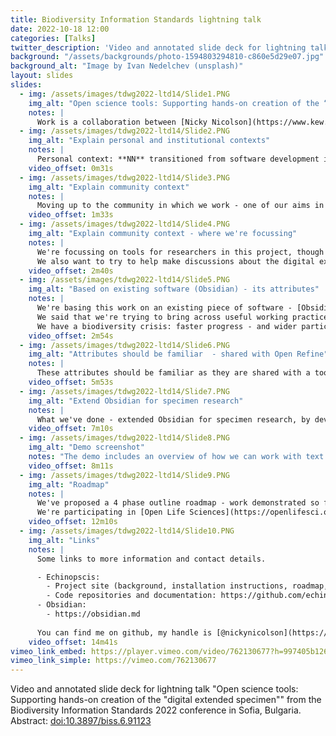 ```yaml
---
title: Biodiversity Information Standards lightning talk
date: 2022-10-18 12:00
categories: [Talks]
twitter_description: 'Video and annotated slide deck for lightning talk "Open science tools: Supporting hands-on creation of the \"digital extended specimen\"" from the Biodiversity Information Standards 2022 conference in Sofia, Bulgaria.'
background: "/assets/backgrounds/photo-1594803294810-c860e5d29e07.jpg"
background_alt: "Image by Ivan Nedelchev (unsplash)"
layout: slides
slides:
  - img: /assets/images/tdwg2022-ltd14/Slide1.PNG
    img_alt: "Open science tools: Supporting hands-on creation of the “digital extended specimen”"
    notes: |
      Work is a collaboration between [Nicky Nicolson](https://www.kew.org/science/our-science/people/nicky-nicolson) (NN) and [Eve Lucas](https://www.kew.org/science/our-science/people/eve-lucas) (EL) both from [Kew Science](https://www.kew.org/science)
  - img: /assets/images/tdwg2022-ltd14/Slide2.PNG
    img_alt: "Explain personal and institutional contexts"
    notes: |
      Personal context: **NN** transitioned from software development into research, and is interested in how software development practices can be used in research. Institutionally, we have a commitment to accelerate taxonomy using digital practices, and we started a collaborative project to explore this, using institutional knowledge from the e-taxonomic approaches, but exploring what technical advances could be used in e-taxonomy today. 
    video_offset: 0m31s
  - img: /assets/images/tdwg2022-ltd14/Slide3.PNG
    img_alt: "Explain community context"
    notes: |
      Moving up to the community in which we work - one of our aims in biodiversity informatics is to build a digital extended specimen, integrating specimens and their derived data across multiple infrastructures, allowing the investigate of wider research questions. A healthy community will support a range of different approaches as we determine how to reach this aim. We can envisage these appraoches as a spectrum from large scale computation approaches that operate on large volumes of aggregated data (like the [GBIF clustering work](https://www.gbif.org/news/4U1dz8LygQvqIywiRIRpAU/new-data-clustering-feature-aims-to-improve-data-quality-and-reveal-cross-dataset-connections)), to a distributed set of lightweight tools that allow users to conduct link construction in context, closer to their day to day work.
    video_offset: 1m33s
  - img: /assets/images/tdwg2022-ltd14/Slide4.PNG
    img_alt: "Explain community context - where we're focussing"
    notes: |
      We're focussing on tools for researchers in this project, though we aim that data generated here will feed into more automated approaches - both by providing expert generated links that can be used as training data, and by allowing experts to verify the outputs of machine learning processes. 
      We also want to try to help make discussions about the digital extended specimen a little more concrete, by having actual examples and workflows that can be used as the basis for discussions and planning.
    video_offset: 2m40s
  - img: /assets/images/tdwg2022-ltd14/Slide5.PNG
    img_alt: "Based on existing software (Obsidian) - its attributes"
    notes: |
      We're basing this work on an existing piece of software - [Obsidian](https://obsidian.md).
      We said that we're trying to bring across useful working practices from software development to research management - *reuse* is a core principle in software development and here we're trying to build on an existing toolset and supportive community to allow us to make faster progress.
      We have a biodiversity crisis: faster progress - and wider participation - is vital.
    video_offset: 2m54s
  - img: /assets/images/tdwg2022-ltd14/Slide6.PNG
    img_alt: "Attributes should be familiar  - shared with Open Refine"
    notes: |
      These attributes should be familiar as they are shared with a tool which we have adopted with some success in our community: [Open Refine](https://openrefine.org/). We've seen that the use of a generic tool, with focussed technical contributions and teaching resources has allowed us to democratize data cleaning. We'd like to investigate if we can build on Obsidian and democratize data linkage.
    video_offset: 5m53s
  - img: /assets/images/tdwg2022-ltd14/Slide7.PNG
    img_alt: "Extend Obsidian for specimen research"
    notes: |
      What we've done - extended Obsidian for specimen research, by developing a set of plugins that allow a researcher to access data: specimens from [GBIF](https://www.gbif.org), names from the [International Plant Names Index](https://www.ipni.org), collections from the [Global Registry of Scientific Collections](https://www.gbif.org/grscicoll), people from [Bionomia](https://bionomia.net) and literature from [crossref](https://crossref.org). The demo software includes a worked example showing the creation of links, and spatial and network exploration of linked data. The demo also shows how key entities (specimens) can be cited in new work, promoting open science working practices.  
    video_offset: 7m10s
  - img: /assets/images/tdwg2022-ltd14/Slide8.PNG
    img_alt: "Demo screenshot"
    notes: "The demo includes an overview of how we can work with text data, highlighting a scientific name and searching for it in IPNI, retrieving name publication data including type citation data, search for type specimens in GBIF, search for collector profiles in Bionomia, using the DOI attached to the IPNI record to get bibliographic information back from crossref. The demo shows how the Obsidian user interface enables a user to link up data and to explore data visually, using a network of links"
    video_offset: 8m11s
  - img: /assets/images/tdwg2022-ltd14/Slide9.PNG
    img_alt: "Roadmap"
    notes: |
      We've proposed a 4 phase outline roadmap - work demonstrated so far fits into phase 1 - a personal research environment. We think that we can support more advanced use cases in phases 2-4, such as the production of research websites using static site generators (here we see conceptual similarity with the GBIF hosted portal programme), production of documents with embedded specimen references, and production of datasets for harvesting by data aggregators.
      We're participating in [Open Life Sciences](https://openlifesci.org) and we will revise our roadmap as we build a community around this project.
    video_offset: 12m10s
  - img: /assets/images/tdwg2022-ltd14/Slide10.PNG
    img_alt: "Links"
    notes: |
      Some links to more information and contact details.  

      - Echinopscis:
        - Project site (background, installation instructions, roadmap, ideas for contributions): https://echinopscis.github.io
        - Code repositories and documentation: https://github.com/echinopscis
      - Obsidian:
        - https://obsidian.md
      
      You can find me on github, my handle is [@nickynicolson](https://github.com/nickynicolson). Since I wrote these slides I've moved from twitter (where some old stuff is still available at [@nickynicolson](https://twitter.com/nickynicolson)) to Mastodon where I am [@nickynicolson@mastodon.social](https://mastodon.social/@nickynicolson)
    video_offset: 14m41s
vimeo_link_embed: https://player.vimeo.com/video/762130677?h=997405b126
vimeo_link_simple: https://vimeo.com/762130677
---
```


Video and annotated slide deck for lightning talk "Open science tools: Supporting hands-on creation of the \"digital extended specimen\"" from the Biodiversity Information Standards 2022 conference in Sofia, Bulgaria. Abstract: [doi:10.3897/biss.6.91123](https://doi.org/10.3897/biss.6.91123)
